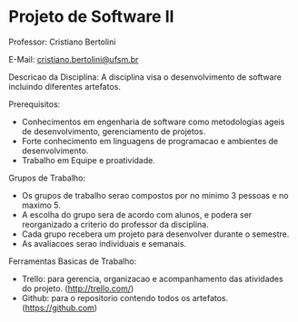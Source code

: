 # Projeto de Software II

Professor: Cristiano Bertolini

E-Mail: cristiano.bertolini@ufsm.br

Descricao da Disciplina:
A disciplina visa o desenvolvimento de software incluindo diferentes artefatos.

Prerequisitos:
- Conhecimentos em engenharia de software como metodologias ageis de desenvolvimento, gerenciamento de projetos.
- Forte conhecimento em linguagens de programacao e ambientes de desenvolvimento.
- Trabalho em Equipe e proatividade.

Grupos de Trabalho:
- Os grupos de trabalho serao compostos por no minimo 3 pessoas e no maximo 5.
- A escolha do grupo sera de acordo com alunos, e podera ser reorganizado a criterio do professor da disciplina.
- Cada grupo recebera um projeto para desenvolver durante o semestre.
- As avaliacoes serao individuais e semanais.

Ferramentas Basicas de Trabalho:
- Trello: para gerencia, organizacao e acompanhamento das atividades do projeto. (http://trello.com/)
- Github: para o repositorio contendo todos os artefatos. (https://github.com)

